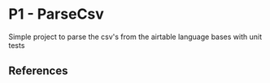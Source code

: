 # P1 - ParseCsv
Simple project to parse the csv's from the airtable language bases with unit tests

## References
